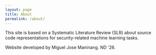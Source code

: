 ```yaml
---
layout: page
title: About
permalink: /about/
---
```


This site is based on a Systematic Literature Review (SLR) about source code representations for security-related machine learning tasks. 

Website developed by Miguel Jose Maninang. ND '26.




